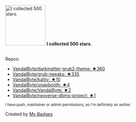 <img src="https://my-badges.github.io/my-badges/stars-500.png" alt="I collected 500 stars." title="I collected 500 stars." width="128">
<strong>I collected 500 stars.</strong>
<br><br>

Repos:

* <a href="https://github.com/VandalByte/darkmatter-grub2-theme">VandalByte/darkmatter-grub2-theme: ★360</a>
* <a href="https://github.com/VandalByte/grub-tweaks">VandalByte/grub-tweaks: ★335</a>
* <a href="https://github.com/VandalByte/kality">VandalByte/kality: ★10</a>
* <a href="https://github.com/VandalByte/snapbooth">VandalByte/snapbooth: ★4</a>
* <a href="https://github.com/VandalByte/VandalByte">VandalByte/VandalByte: ★2</a>
* <a href="https://github.com/VandalByte/nexverse-dbms-project">VandalByte/nexverse-dbms-project: ★1</a>

<sup>I have push, maintainer or admin permissions, so I'm definitely an author.<sup>



Created by <a href="https://github.com/my-badges/my-badges">My Badges</a>
